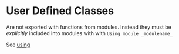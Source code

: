 # User Defined Classes

Are not exported with functions from modules. Instead they must be _explicitly_ included into modules with with `Using module _modulename_`

See [using](https://info.sapien.com/index.php/scripting/scripting-classes/import-powershell-classes-from-modules?hitcount=0)